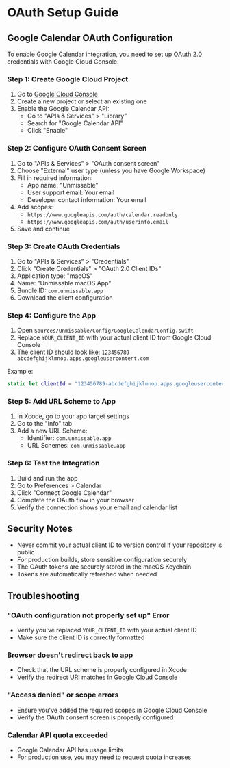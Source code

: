# OAuth Setup Guide

## Google Calendar OAuth Configuration

To enable Google Calendar integration, you need to set up OAuth 2.0 credentials with Google Cloud Console.

### Step 1: Create Google Cloud Project

1. Go to [Google Cloud Console](https://console.cloud.google.com/)
2. Create a new project or select an existing one
3. Enable the Google Calendar API:
   - Go to "APIs & Services" > "Library"
   - Search for "Google Calendar API"
   - Click "Enable"

### Step 2: Configure OAuth Consent Screen

1. Go to "APIs & Services" > "OAuth consent screen"
2. Choose "External" user type (unless you have Google Workspace)
3. Fill in required information:
   - App name: "Unmissable"
   - User support email: Your email
   - Developer contact information: Your email
4. Add scopes:
   - `https://www.googleapis.com/auth/calendar.readonly`
   - `https://www.googleapis.com/auth/userinfo.email`
5. Save and continue

### Step 3: Create OAuth Credentials

1. Go to "APIs & Services" > "Credentials"
2. Click "Create Credentials" > "OAuth 2.0 Client IDs"
3. Application type: "macOS"
4. Name: "Unmissable macOS App"
5. Bundle ID: `com.unmissable.app`
6. Download the client configuration

### Step 4: Configure the App

1. Open `Sources/Unmissable/Config/GoogleCalendarConfig.swift`
2. Replace `YOUR_CLIENT_ID` with your actual client ID from Google Cloud Console
3. The client ID should look like: `123456789-abcdefghijklmnop.apps.googleusercontent.com`

Example:
```swift
static let clientId = "123456789-abcdefghijklmnop.apps.googleusercontent.com"
```

### Step 5: Add URL Scheme to App

1. In Xcode, go to your app target settings
2. Go to the "Info" tab
3. Add a new URL Scheme:
   - Identifier: `com.unmissable.app`
   - URL Schemes: `com.unmissable.app`

### Step 6: Test the Integration

1. Build and run the app
2. Go to Preferences > Calendar
3. Click "Connect Google Calendar"
4. Complete the OAuth flow in your browser
5. Verify the connection shows your email and calendar list

## Security Notes

- Never commit your actual client ID to version control if your repository is public
- For production builds, store sensitive configuration securely
- The OAuth tokens are securely stored in the macOS Keychain
- Tokens are automatically refreshed when needed

## Troubleshooting

### "OAuth configuration not properly set up" Error
- Verify you've replaced `YOUR_CLIENT_ID` with your actual client ID
- Make sure the client ID is correctly formatted

### Browser doesn't redirect back to app
- Check that the URL scheme is properly configured in Xcode
- Verify the redirect URI matches in Google Cloud Console

### "Access denied" or scope errors
- Ensure you've added the required scopes in Google Cloud Console
- Verify the OAuth consent screen is properly configured

### Calendar API quota exceeded
- Google Calendar API has usage limits
- For production use, you may need to request quota increases
